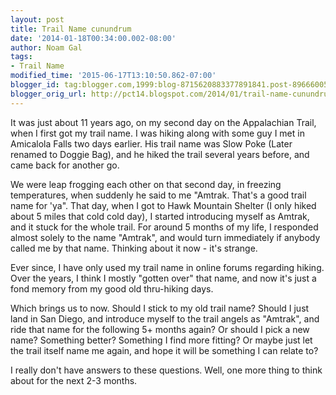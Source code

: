 ```yaml
---
layout: post
title: Trail Name cunundrum
date: '2014-01-18T00:34:00.002-08:00'
author: Noam Gal
tags:
- Trail Name
modified_time: '2015-06-17T13:10:50.862-07:00'
blogger_id: tag:blogger.com,1999:blog-8715620883377891841.post-8966600521966072727
blogger_orig_url: http://pct14.blogspot.com/2014/01/trail-name-cunundrum.html
---
```


It was just about 11 years ago, on my second day on the Appalachian Trail, when I first got my trail name. I was hiking along with some guy I met in Amicalola Falls two days earlier. His trail name was Slow Poke (Later renamed to Doggie Bag), and he hiked the trail several years before, and came back for another go.

We were leap frogging each other on that second day, in freezing temperatures, when suddenly he said to me "Amtrak. That's a good trail name for 'ya". That day, when I got to Hawk Mountain Shelter (I only hiked about 5 miles that cold cold day), I started introducing myself as Amtrak, and it stuck for the whole trail. For around 5 months of my life, I responded almost solely to the name "Amtrak", and would turn immediately if anybody called me by that name. Thinking about it now - it's strange.

Ever since, I have only used my trail name in online forums regarding hiking. Over the years, I think I mostly "gotten over" that name, and now it's just a fond memory from my good old thru-hiking days.

Which brings us to now. Should I stick to my old trail name? Should I just land in San Diego, and introduce myself to the trail angels as "Amtrak", and ride that name for the following 5+ months again? Or should I pick a new name? Something better? Something I find more fitting? Or maybe just let the trail itself name me again, and hope it will be something I can relate to?

I really don't have answers to these questions. Well, one more thing to think about for the next 2-3 months.
